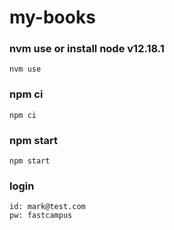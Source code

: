 # my-books

### nvm use or install node v12.18.1

```
nvm use
```

### npm ci

```
npm ci
```

### npm start

```
npm start
```

### login

```
id: mark@test.com
pw: fastcampus
```
